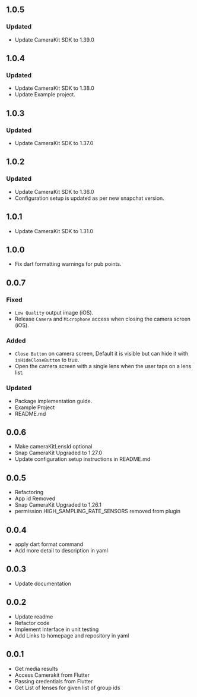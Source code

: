 ## 1.0.5
### Updated
* Update CameraKit SDK to 1.39.0

## 1.0.4
### Updated
* Update CameraKit SDK to 1.38.0
* Update Example project.

## 1.0.3
### Updated
* Update CameraKit SDK to 1.37.0

## 1.0.2
### Updated
* Update CameraKit SDK to 1.36.0
* Configuration setup is updated as per new snapchat version.

## 1.0.1
* Update CameraKit SDK to 1.31.0

## 1.0.0
* Fix dart formatting warnings for pub points.

## 0.0.7
### Fixed
* `Low Quality` output image (iOS).
* Release `Camera` and `Microphone` access when closing the camera screen (iOS).

### Added
* `Close Button` on camera screen, Default it is visible but can hide it with `isHideCloseButton` to true.
* Open the camera screen with a single lens when the user taps on a lens list.

### Updated
* Package implementation guide.
* Example Project
* README.md

## 0.0.6
* Make cameraKitLensId optional
* Snap CameraKit Upgraded to 1.27.0
* Update configuration setup instructions in README.md

## 0.0.5
* Refactoring
* App id Removed 
* Snap CameraKit Upgraded to 1.26.1
* permission HIGH_SAMPLING_RATE_SENSORS removed from plugin

## 0.0.4
* apply dart format command
* Add more detail to description in yaml


## 0.0.3
* Update documentation

## 0.0.2
* Update readme 
* Refactor code
* Implement Interface in unit testing
* Add Links to homepage and repository in yaml

## 0.0.1
* Get media results
* Access Camerakit from Flutter
* Passing credentials from Flutter
* Get List of lenses for given list of group ids


